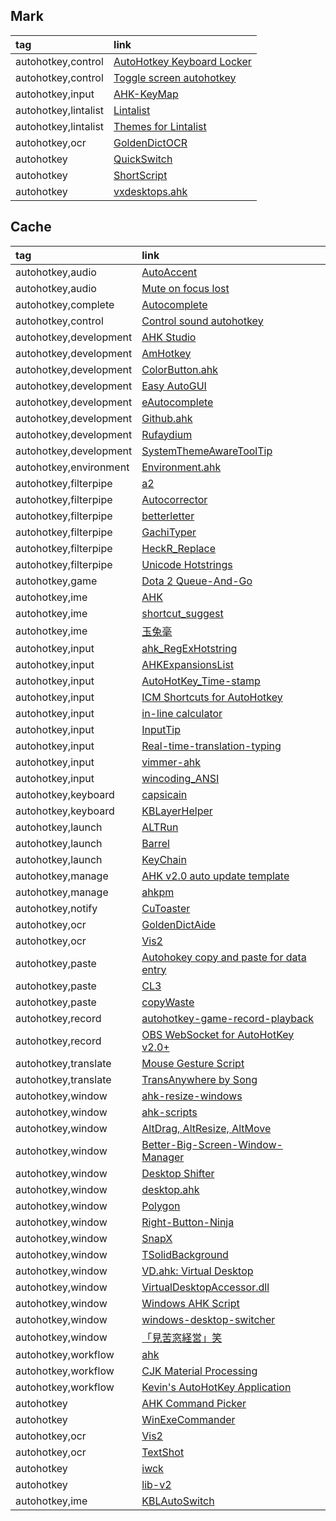 ## Mark

|tag|link|
|:-|:-|
|autohotkey,control|[AutoHotkey Keyboard Locker](https://github.com/sophice/ahk-keyboard-locker)|
|autohotkey,control|[Toggle screen autohotkey](https://github.com/ArturTkaczuk/toggle-screen-autohotkey)|
|autohotkey,input|[AHK-KeyMap](https://github.com/Gustice/AHK-KeyMap)|
|autohotkey,lintalist|[Lintalist](https://github.com/lintalist/lintalist)|
|autohotkey,lintalist|[Themes for Lintalist](https://github.com/lintalist/lintalist-themes)|
|autohotkey,ocr|[GoldenDictOCR](https://github.com/VimWei/GoldenDictOCR)|
|autohotkey|[QuickSwitch](https://github.com/fenchai23/QuickSwitch)|
|autohotkey|[ShortScript](https://github.com/RichKMLS/ShortScript)|
|autohotkey|[vxdesktops.ahk](https://github.com/cpbotha/vxdesktops.ahk)|

## Cache

|tag|link|
|:-|:-|
|autohotkey,audio|[AutoAccent](https://github.com/hamurlik/AutoAccent)|
|autohotkey,audio|[Mute on focus lost](https://github.com/TomiBelan/mute-on-focus-lost)|
|autohotkey,complete|[Autocomplete](https://github.com/Uberi/Autocomplete)|
|autohotkey,control|[Control sound autohotkey](https://github.com/ArturTkaczuk/control-sound-autohotkey)|
|autohotkey,development|[AHK Studio](https://maestrith.com/ahk-studio)|
|autohotkey,development|[AmHotkey](https://github.com/chjfth/AmHotkey)|
|autohotkey,development|[ColorButton.ahk](https://github.com/nperovic/ColorButton.ahk)|
|autohotkey,development|[Easy AutoGUI](https://github.com/samfisherirl/Easy-Auto-GUI-for-AHK-v2)|
|autohotkey,development|[eAutocomplete](https://github.com/A-AhkUser/eAutocomplete)|
|autohotkey,development|[Github.ahk](https://github.com/samfisherirl/Github.ahk-API-for-AHKv2)|
|autohotkey,development|[Rufaydium](https://github.com/Xeo786/Rufaydium-Webdriver)|
|autohotkey,development|[SystemThemeAwareToolTip](https://github.com/nperovic/SystemThemeAwareToolTip)|
|autohotkey,environment|[Environment.ahk](https://github.com/iseahound/Environment.ahk)|
|autohotkey,filterpipe|[a2](https://github.com/ewerybody/a2)|
|autohotkey,filterpipe|[Autocorrector](https://github.com/joshuar/autocorrector)|
|autohotkey,filterpipe|[betterletter](https://github.com/alexpovel/betterletter)|
|autohotkey,filterpipe|[GachiTyper](https://github.com/cringenuity/GachiTyper)|
|autohotkey,filterpipe|[HeckR_Replace](https://github.com/Heck-R/HeckR_Replace)|
|autohotkey,filterpipe|[Unicode Hotstrings](https://github.com/dspinellis/unicode-hotstrings)|
|autohotkey,game|[Dota 2 Queue-And-Go](https://github.com/etofok/Dota-2-Queue-and-Go)|
|autohotkey,ime|[AHK](https://github.com/ouweiya/AHK)|
|autohotkey,ime|[shortcut_suggest](https://github.com/sgriffin53/shortcut_suggest)|
|autohotkey,ime|[玉兔毫](https://github.com/amorphobia/rabbit)|
|autohotkey,input|[ahk_RegExHotstring](https://github.com/8LWXpg/RegExHotstring)|
|autohotkey,input|[AHKExpansionsList](https://github.com/GavinPen/AHKExpansionsList)|
|autohotkey,input|[AutoHotKey_Time-stamp](https://github.com/elnao/AutoHotKey_Time-stamp)|
|autohotkey,input|[ICM Shortcuts for AutoHotkey](https://github.com/ayeseeem/ICM-shortcuts)|
|autohotkey,input|[in-line calculator](https://github.com/davebrny/in-line-calculator)|
|autohotkey,input|[InputTip](https://github.com/abgox/InputTip)|
|autohotkey,input|[Real-time-translation-typing](https://github.com/sxzxs/Real-time-translation-typing)|
|autohotkey,input|[vimmer-ahk](https://github.com/koirand/vimmer-ahk)|
|autohotkey,input|[wincoding_ANSI](https://github.com/su-pull/wincoding)|
|autohotkey,keyboard|[capsicain](https://github.com/cajhin/capsicain)|
|autohotkey,keyboard|[KBLayerHelper](https://github.com/RaphCoder13/KBLayerHelper)|
|autohotkey,launch|[ALTRun](https://github.com/zhugecaomao/ALTRun)|
|autohotkey,launch|[Barrel](https://github.com/phantomdiorama/barrel)|
|autohotkey,launch|[KeyChain](https://github.com/JaredCH/KeyChain)|
|autohotkey,manage|[AHK v2.0 auto update template](https://github.com/Nigh/ahk-autoupdate-template)|
|autohotkey,manage|[ahkpm](https://github.com/joshuacc/ahkpm)|
|autohotkey,notify|[CuToaster](https://github.com/cy-gh/CuToaster)|
|autohotkey,ocr|[GoldenDictAide](https://github.com/debugfan/GoldenDictAide)|
|autohotkey,ocr|[Vis2](https://github.com/iseahound/Vis2)|
|autohotkey,paste|[Autohokey copy and paste for data entry](https://github.com/Tran1595/autohokey-copypaste-for-data-entry)|
|autohotkey,paste|[CL3](https://github.com/hi5/CL3)|
|autohotkey,paste|[copyWaste](https://github.com/MuhamKAldin/copyWaste)|
|autohotkey,record|[autohotkey-game-record-playback](https://github.com/kostiantyn-dvornik/autohotkey-game-record-playback)|
|autohotkey,record|[OBS WebSocket for AutoHotKey v2.0+](https://github.com/5ony/OBSWebSocketAHK)|
|autohotkey,translate|[Mouse Gesture Script](https://github.com/ayuanx/AutoHotKey_MouseGesture)|
|autohotkey,translate|[TransAnywhere by Song](https://github.com/verlane/trans-anywhere)|
|autohotkey,window|[ahk-resize-windows](https://github.com/IsacEkeroth/ahk-resize-windows)|
|autohotkey,window|[ahk-scripts](https://github.com/basghar/ahk-scripts)|
|autohotkey,window|[AltDrag, AltResize, AltMove](https://github.com/andreapizzigoni/altdrag_ahk)|
|autohotkey,window|[Better-Big-Screen-Window-Manager](https://github.com/indigofairyx/Better-Big-Screen-Window-Manager)|
|autohotkey,window|[Desktop Shifter](https://github.com/capitanbarbosa/Active-Desktop_Shifter)|
|autohotkey,window|[desktop.ahk](https://github.com/TheCrether/ahkscripts#desktopahk)|
|autohotkey,window|[Polygon](https://github.com/thesobercoder/polygon)|
|autohotkey,window|[Right-Button-Ninja](https://github.com/hansenwangvip/right-button-ninja)|
|autohotkey,window|[SnapX](https://github.com/benallred/SnapX)|
|autohotkey,window|[TSolidBackground](https://github.com/Onurtag/TSolidBackground)|
|autohotkey,window|[VD.ahk: Virtual Desktop](https://github.com/FuPeiJiang/VD.ahk)|
|autohotkey,window|[VirtualDesktopAccessor.dll](https://github.com/Ciantic/VirtualDesktopAccessor)|
|autohotkey,window|[Windows AHK Script](https://github.com/arlbibek/windows-ahk)|
|autohotkey,window|[windows-desktop-switcher](https://github.com/pmb6tz/windows-desktop-switcher)|
|autohotkey,window|[「見苦窓経営」笑](https://github.com/imawizard/MiguruWM)|
|autohotkey,workflow|[ahk](https://github.com/Tomshiii/ahk)|
|autohotkey,workflow|[CJK Material Processing](https://github.com/ahlisbon/CJKmaterialProcessing)|
|autohotkey,workflow|[Kevin's AutoHotKey Application](https://github.com/KevinHJoe/Auto-App)|
|autohotkey|[AHK Command Picker](https://github.com/deadlydog/AHKCommandPicker)|
|autohotkey|[WinExeCommander](https://github.com/XMCQCX/WinExeCommander)|
|autohotkey,ocr|[Vis2](https://github.com/iseahound/Vis2)|
|autohotkey,ocr|[TextShot](https://github.com/ianzhao05/textshot)|
|autohotkey|[iwck](https://github.com/Nigh/I-wanna-clean-keyboard)|
|autohotkey|[lib-v2](https://github.com/Axlefublr/lib-v2)|
|autohotkey,ime|[KBLAutoSwitch](https://github.com/flyinclouds/KBLAutoSwitch)|
